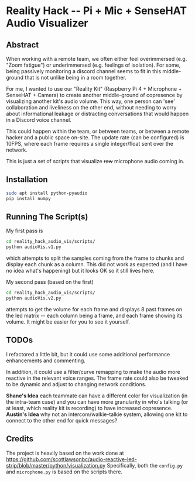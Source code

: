 # Reality Hack -- Pi + Mic + SenseHAT Audio Visualizer
## Abstract
When working with a remote team, we often either feel overimmersed (e.g. "Zoom fatigue") or underimmersed (e.g. feelings of isolation). 
For some, being passively monitoring a discord channel seems to fit in this middle-ground that is not unlike being in a room together.

For me, I wanted to use our "Reality Kit" (Raspberry Pi 4 + Microphone + SenseHAT + Camera) to create another middle-ground of copresence by visualizing another kit's audio volume. This way, one person can 'see' collaboration and liveliness on the other end, without needing to worry about informational leakage or distracting conversations that would happen in a Discord voice channel.

This could happen within the team, or between teams, or between a remote hacker and a public space on-site. The update rate (can be configured) is 10FPS, where each frame requires a single integer/float sent over the network.


This is just a set of scripts that visualize ~~raw~~ microphone audio coming in.
## Installation
```bash
sudo apt install python-pyaudio
pip install numpy
```

## Running The Script(s)
My first pass is
```bash
cd reality_hack_audio_vis/scripts/
python audioVis.v1.py
```
which attempts to split the samples coming from the frame to chunks and display each chunk as a column.
This did not work as expected (and I have no idea what's happening) but it looks OK so it still lives here.

My second pass (based on the first)
```bash
cd reality_hack_audio_vis/scripts/
python audioVis.v2.py
```
attempts to get the volume for each frame and displays 8 past frames on the led matrix -- each column being a frame,
and each frame showing its volume. It might be easier for you to see it yourself.

## TODOs
I refactored a little bit, but it could use some additional performance enhancements and commenting.

In addition, it could use a filter/curve remapping to make the audio more reactive in the relevant voice ranges. The frame rate could also be tweaked to be dynamic and adjust to changing network conditions.

**Shane's Idea** each teammate can have a different color for visualization (in the intra-team case) and you can have more granularity in who's talking (or at least, which reality kit is recording) to have increased copresence.
**Austin's Idea** why not an intercom/walkie-talkie system, allowing one kit to connect to the other end for quick messages?

## Credits
The project is heavily based on the work done at https://github.com/scottlawsonbc/audio-reactive-led-strip/blob/master/python/visualization.py
Specifically, both the `config.py` and `microphone.py` is based on the scripts there.
